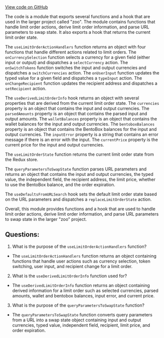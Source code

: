 [View code on GitHub](zoo-labs/zoo/blob/master/core/src/state/limit-order/hooks.ts)

The code is a module that exports several functions and a hook that are used in the larger project called "zoo". The module contains functions that handle limit order actions, derive limit order information, and parse URL parameters to swap state. It also exports a hook that returns the current limit order state.

The `useLimitOrderActionHandlers` function returns an object with four functions that handle different actions related to limit orders. The `onCurrencySelection` function selects a currency for a given field (either input or output) and dispatches a `selectCurrency` action. The `onSwitchTokens` function switches the input and output currencies and dispatches a `switchCurrencies` action. The `onUserInput` function updates the typed value for a given field and dispatches a `typeInput` action. The `onChangeRecipient` function updates the recipient address and dispatches a `setRecipient` action.

The `useDerivedLimitOrderInfo` hook returns an object with several properties that are derived from the current limit order state. The `currencies` property is an object that contains the input and output currencies. The `parsedAmounts` property is an object that contains the parsed input and output amounts. The `walletBalances` property is an object that contains the wallet balances for the input and output currencies. The `bentoboxBalances` property is an object that contains the BentoBox balances for the input and output currencies. The `inputError` property is a string that contains an error message if there is an error with the input. The `currentPrice` property is the current price for the input and output currencies.

The `useLimitOrderState` function returns the current limit order state from the Redux store.

The `queryParametersToSwapState` function parses URL parameters and returns an object that contains the input and output currencies, the typed value, the independent field, the recipient address, the limit price, whether to use the BentoBox balance, and the order expiration.

The `useDefaultsFromURLSearch` hook sets the default limit order state based on the URL parameters and dispatches a `replaceLimitOrderState` action.

Overall, this module provides functions and a hook that are used to handle limit order actions, derive limit order information, and parse URL parameters to swap state in the larger "zoo" project.
## Questions: 
 1. What is the purpose of the `useLimitOrderActionHandlers` function?
- The `useLimitOrderActionHandlers` function returns an object containing functions that handle user actions such as currency selection, token switching, user input, and recipient change for a limit order.

2. What is the `useDerivedLimitOrderInfo` function used for?
- The `useDerivedLimitOrderInfo` function returns an object containing derived information for a limit order such as selected currencies, parsed amounts, wallet and bentobox balances, input error, and current price.

3. What is the purpose of the `queryParametersToSwapState` function?
- The `queryParametersToSwapState` function converts query parameters from a URL into a swap state object containing input and output currencies, typed value, independent field, recipient, limit price, and order expiration.